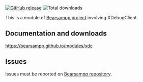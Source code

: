 [![GitHub release](https://img.shields.io/github/release/bearsampp/module-xdc.svg?style=flat-square)](https://github.com/bearsampp/module-xdc/releases/latest)
![Total downloads](https://img.shields.io/github/downloads/bearsampp/module-xdc/total.svg?style=flat-square)

This is a module of [Bearsampp project](https://github.com/bearsampp/bearsampp) involving XDebugClient.

## Documentation and downloads

https://bearsampp.github.io/modules/xdc

## Issues

Issues must be reported on [Bearsampp repository](https://github.com/bearsampp/bearsampp/issues).
